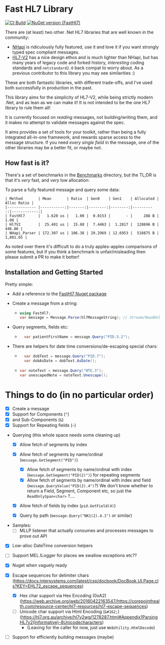 # Fast HL7 Library

[![CI Build](https://github.com/wokket/FastHL7/actions/workflows/ci.yml/badge.svg)](https://github.com/wokket/FastHL7/actions/workflows/ci.yml) [![NuGet version (FastHl7)](https://img.shields.io/nuget/v/FastHl7.svg?style=flat-square)](https://www.nuget.org/packages/FastHl7/)

There are (at least) two other .Net HL7 libraries that are well known in the community:
- [NHapi](https://github.com/nHapiNET/nHapi) is ridiculously fully featured, use it and love it if you want strongly typed spec compliant messages.
- [HL7-V2](https://github.com/Efferent-Health/HL7-V2) has a nice design ethos and is much lighter than NHapi, but has many years of legacy code and forked history, _interesting_ coding standards and `netstandard2.0` back compat to worry about.  As a previous contributor to this library you may see similarities :)

These are both fantastic libraries, with different trade-offs, and I've used both successfully in production in the past.

This library aims for the simplicity of HL7-V2, while being strictly modern .Net, and as lean as we can make it!  It is not intended to be the one HL7 library to rule them all!

It is currently focused on _reading_ messages, not building/writing them, and it makes no attempt to validate messages against the spec.

It aims provides a set of tools for your toolkit, rather than being a fully integrated all-in-one framework, and rewards sparse access
to the message structure.  If you need _every single field_ in the message, one of the other libraries may be a better fit, or maybe not.
 
## How fast is it?

There's a set of benchmarks in the [Benchmarks](./src/Benchmarks) directory, but the TL;DR is that it's _very_ fast, and _very_ low allocation:

To parse a fully featured message and query some data: 
```
| Method       | Mean       | Ratio  | Gen0    | Gen1    | Allocated | Alloc Ratio |
|------------- |-----------:|-------:|--------:|--------:|----------:|------------:|
| FastHl7      |   1.620 us |   1.00 |  0.0153 |       - |     288 B |        1.00 |                                                                                                                                                                                                                                        
| Hl7V2        |  25.401 us |  15.68 |  7.4463 |  1.2817 |  128696 B |      446.86 |
| NHapi_Parser | 172.307 us | 106.38 | 29.2969 | 12.6953 |  518875 B |    1,801.65 |
```

As noted over there it's difficult to do a truly apples-apples comparisons of some features, but if you think a benchmark is unfair/misleading then 
please submit a PR to make it better!

## Installation and Getting Started

Pretty simple:
- Add a reference to the [FastHl7 Nuget package](https://www.nuget.org/packages/FastHl7/)
- Create a message from a string:
  - ```csharp
    using FastHl7;
    var message = Message.Parse(hl7MessageString); // Stream/ReadOnlySpan<char> overloads coming soon
    ```
    
- Query segments, fields etc:
  - ```csharp
      var patientFirstName = message.Query("PID.5.2");
      ```

- There are helpers for date time conversions/de-escaping special chars:
  - ```csharp
      var dobText = message.Query("PID.7");
      var dobAsDate = dobText.AsDate();
     ```
  - ```csharp
    var noteText = message.Query("NTE.3");
    var unescapedNote = noteText.Unescape();
    ```

# Things to do (in no particular order)

- [x] Create a message
- [x] Support for Components (`^`)
- [x] and Sub-Components (`&`)
- [x] Support for Repeating fields (`~`)

- Querying (this whole space needs some cleaning up)
  - [x] Allow fetch of segments by index
  - [x] Allow fetch of segments by name/ordinal (`message.GetSegment("PID")`)
    - [x] Allow fetch of segments by name/ordinal with index (`message.GetSegment("PID(2)")`) for repeating segments
    - [x] Allow fetch of segments by name/ordinal with index and field (`message.QueryValue("PID(2).4")`?)  We don't know whether to return a Field, Segment, Component etc, so just the `ReadOnlySpan<char>` ?....
  - [x] Allow fetch of fields by index (`pid.GetField(4)`)
  - [x] Query by path (`message.Query("NK1(2).4.1")` or similar)


- Samples: 
  - [ ] MLLP listener that actually consumes and processes messages to prove out API 
- [x] Low-alloc DateTime conversion helpers

- [ ] Support MEL.ILogger for places we swallow exceptions etc??
- [x] Nuget when vaguely ready
 
- [x] Escape sequences for delimiter chars (https://docs.intersystems.com/latest/csp/docbook/DocBook.UI.Page.cls?KEY=EHL72_escape_sequences)
  - [x] Hex char support via Hex Encoding (0xA2) (https://web.archive.org/web/20160422163547/https://corepointhealth.com/resource-center/hl7-resources/hl7-escape-sequences)
  - [ ] Unicode char support via Html Encoding (`&#162;`) (https://hl7.org.au/archive/hl7v2wg/1278287.html#Appendix1ParsingHL7v2(Informative)-8Unicodecharacters) 
    - (Leaving for the caller for now, just use `WebUtility.HtmlDecode`)

- [ ] Support for efficiently _building_ messages (maybe)

